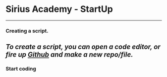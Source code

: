 # Sirius Academy - StartUp

---

### Creating a script.

*To create a script, you can open a code editor, or fire up [Github](https://github.com/) and make a new repo/file.*
---
### Start coding

